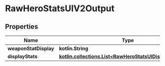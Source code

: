 
# RawHeroStatsUIV2Output

## Properties
| Name | Type | Description | Notes |
| ------------ | ------------- | ------------- | ------------- |
| **weaponStatDisplay** | **kotlin.String** |  |  |
| **displayStats** | [**kotlin.collections.List&lt;RawHeroStatsUIDisplayV2Output&gt;**](RawHeroStatsUIDisplayV2Output.md) |  |  |




